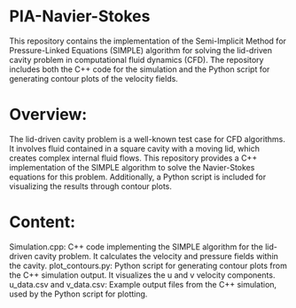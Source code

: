 # PIA-Navier-Stokes

This repository contains the implementation of the Semi-Implicit Method for Pressure-Linked Equations (SIMPLE) algorithm for solving the lid-driven cavity problem in computational fluid dynamics (CFD). The repository includes both the C++ code for the simulation and the Python script for generating contour plots of the velocity fields.

# Overview:

The lid-driven cavity problem is a well-known test case for CFD algorithms. It involves fluid contained in a square cavity with a moving lid, which creates complex internal fluid flows. This repository provides a C++ implementation of the SIMPLE algorithm to solve the Navier-Stokes equations for this problem. Additionally, a Python script is included for visualizing the results through contour plots.


# Content:

Simulation.cpp: C++ code implementing the SIMPLE algorithm for the lid-driven cavity problem. It calculates the velocity and pressure fields within the cavity.
plot_contours.py: Python script for generating contour plots from the C++ simulation output. It visualizes the u and v velocity components.
u_data.csv and v_data.csv: Example output files from the C++ simulation, used by the Python script for plotting.
